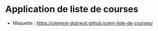 ﻿# Application de liste de courses

- Maquette : https://clement-dubreuil.github.io/eni-liste-de-courses/
